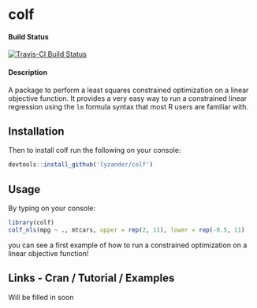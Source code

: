 # colf

#### Build Status

[![Travis-CI Build Status](https://travis-ci.org/LyzandeR/colf.svg?branch=master)](https://travis-ci.org/LyzandeR/colf)

#### Description

A package to perform a least squares constrained optimization on a linear objective function. It provides a very easy way to run a constrained linear regression using  the `lm` formula syntax that 
most R users are familiar with.

## Installation

Then to install colf run the following on your console:

```R
devtools::install_github('lyzander/colf')
```

## Usage

By typing on your console:

```R
library(colf)
colf_nls(mpg ~ ., mtcars, upper = rep(2, 11), lower = rep(-0.5, 11)
```

you can see a first example of how to run a constrained optimization on a linear objective function!

## Links - Cran / Tutorial / Examples

Will be filled in soon